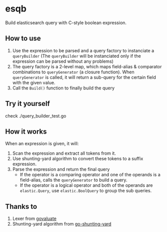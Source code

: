 # esqb
Build elasticsearch query with C-style boolean expression.

## How to use
1. Use the expression to be parsed and a query factory to instanciate a `queryBuilder` (The `queryBuilder` will be instanciated only if the expression can be parsed without any problems)
2. The query factory is a 2-level map, which maps field-alias & comparator combinations to `queryGenerator` (a closure function). When `queryGenerator` is called, it will return a sub-query for the certain field with the given value.
3. Call the `Build()` function to finally build the query

## Try it yourself
check ./query_builder_test.go

## How it works
When an expression is given, it will:
1. Scan the expression and extract all tokens from it.
2. Use shunting-yard algorithm to convert these tokens to a suffix expression.
3. Parse the expression and return the final query
   - If the operator is a comparing operator and one of the operands is a field-alias, calls the `queryGenerator` to build a query.
   - If the operator is a logical operator and both of the operands are `elastic.Query`, use `elastic.BoolQuery` to group the sub queries.

## Thanks to
1. Lexer from [govaluate](https://github.com/Knetic/govaluate)
2. Shunting-yard algorithm from [go-shunting-yard](https://github.com/mgenware/go-shunting-yard)
